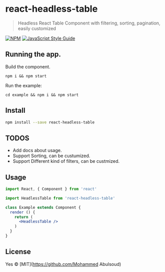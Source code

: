 # react-headless-table

> Headless React Table Component with filtering, sorting, pagination, easily customized

[![NPM](https://img.shields.io/npm/v/react-headless-table.svg)](https://www.npmjs.com/package/react-headless-table) [![JavaScript Style Guide](https://img.shields.io/badge/code_style-standard-brightgreen.svg)](https://standardjs.com)

## Running the app.
Build the component.

`npm i && npm start`

Run the example:

`cd example && npm i && npm start`

## Install

```bash
npm install --save react-headless-table
```

## TODOS
- Add docs about usage.
- Support Sorting, can be custumized.
- Support Different kind of filters, can be custmized.

## Usage

 
```jsx
import React, { Component } from 'react'

import HeadlessTable from 'react-headless-table'

class Example extends Component {
  render () {
    return (
      <HeadlessTable />
    )
  }
}
```

## License

Yes © [MIT](https://github.com/Mohammed Abulsoud)
